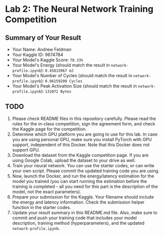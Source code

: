 # Lab 2: The Neural Network Training Competition

## Summary of Your Result

- Your Name: Andrew Feldman
- Your Kaggle ID: 9674784
- Your Model's Kaggle Score: `78.33%`
- Your Model's Energy (should match the result in `network-profile.ipynb`): `0.45815967 mJ`
- Your Model's Number of Cycles (should match the result in `network-profile.ipynb`): `0.06159200 Cycles`
- Your Model's Peak Activation Size (should match the result in `network-profile.ipynb`): `131072 Bytes`

## TODO

1. Please check README files in this repository carefully. Please read the rules for the in-class competition, sign the agreement form, and check the Kaggle page for the competition. 
2. Determine which GPU platform you are going to use for this lab. In case you are using personal GPU, make sure you install PyTorch with GPU support, independent of this Docker. Note that this Docker does not support GPU. 
3. Download the dataset from the Kaggle competition page. If you are using Google Colab, upload the dataset to your drive as well. 
4. Train your neural network. You can use the starter codes, or can write your own script. Please commit the updated training code you are using. 
5. Now, launch the Docker, and run the energy/latency estimation for the model you trained (you can start running the estimation before the training is completed - all you need for this part is the description of the model, not the exact parameters).
6. Prepare your submission for the Kaggle. Your filename should include the energy and latency information. Check the submission helper function in the starter codes. 
7. Update your result summary in this README.md file. Also, make sure to commit and push your training code that includes your model description, training method (hyperparameters), and the updated `network-profile.ipynb`. 
